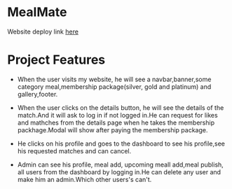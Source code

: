 # MealMate

Website deploy link [here](https://meal-system-9ad47.web.app/)

# Project Features

* When the user visits my website, he will see a navbar,banner,some category meal,membership package(silver, gold and platinum) and gallery,footer.

* When the user clicks on the details button, he will see the details of the match.And it will ask to log in if not logged in.He can request for likes and mathches from the details page when he takes the membership packhage.Modal will show after paying the membership package.

* He clicks on his profile and goes to the dashboard to see his profile,see his requested matches and can cancel.

* Admin can see his profile, meal add, upcoming meall add,meal publish, all users from the dashboard by logging in.He can delete any user and make him an admin.Which other users's can't.